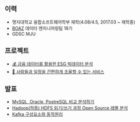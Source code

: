 ## 이력
- 명지대학교 융합소프트웨어학부 재학(4.08/4.5, 2017.03 ~ 재학중)
- [BOAZ](https://www.bigdataboaz.com/) 데이터 엔지니어링팀 18기   
- GDSC MJU 

## 프로젝트
- [💰 금융 데이터를 활용한 ESG 빅데이터 분석](https://github.com/choeunhak/ESG_hadoop_spark_analysis)
- [👫 사람들과 일정을 간편하게 조율할 수 있는 서비스](https://github.com/Modu-Moija/momo-server)

## 발표
- [MySQL, Oracle, PostreSQL 비교 분석하기](https://durumiss.tistory.com/30)
- [Hadoop(하둡) HDFS 읽기/쓰기 과정 Open Source 레벨 분석](https://durumiss.tistory.com/31)
- [Kafka 구성요소와 동작원리](https://durumiss.tistory.com/32)
